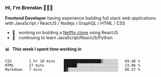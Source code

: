 ### Hi, I'm Brendan 👨🏻‍💻

<b>Frontend Developer</b> having experience building full stack web applications with JavaScript / ReactJS / Nodejs / GraphQL / HTML / CSS</p>

 - 🚀 	&nbsp; working on building a [Netflix clone](https://github.com/brendantfinn/netflix-clone) using ReactJS
 - 🌱 	&nbsp; continuing to learn JavaScript/ReactJS/Python

 
 
#### 📊 	&nbsp; This week I spent time working in
<!--START_SECTION:waka-->
```text
CSS        1 hr 18 mins    █████████████████▒░░░░░░░   69.48 % 
HTML       27 mins         ██████░░░░░░░░░░░░░░░░░░░   23.96 % 
Markdown   7 mins          █▓░░░░░░░░░░░░░░░░░░░░░░░   06.57 % 
```
<!--END_SECTION:waka-->
